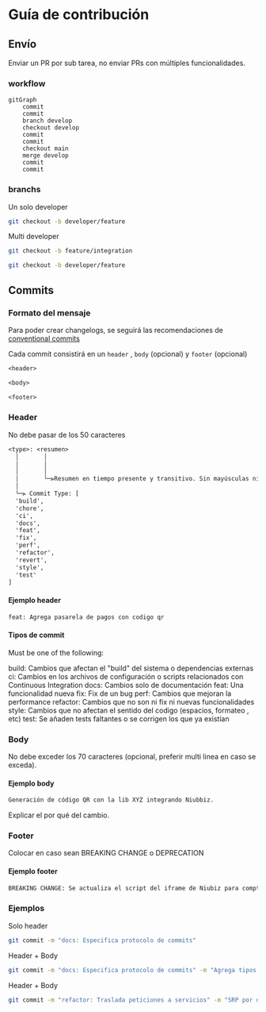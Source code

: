 # Guía de contribución

## Envío

Enviar un PR por sub tarea, no enviar PRs con múltiples funcionalidades.

### workflow
<!-- TODO: Especificar workflow -->

```mermaid
gitGraph
    commit
    commit
    branch develop
    checkout develop
    commit
    commit
    checkout main
    merge develop
    commit
    commit
```

### branchs

<!-- TODO: Especificar politicas -->
Un solo developer

```bash
git checkout -b developer/feature
```

Multi developer

```bash
git checkout -b feature/integration
```

```bash
git checkout -b developer/feature
```

## Commits

### Formato del mensaje

Para poder crear changelogs, se seguirá las recomendaciones de [conventional commits](https://www.conventionalcommits.org/en/v1.0.0/#summary)

Cada commit consistirá en un `header` , `body` (opcional) y `footer` (opcional)

```txt
<header>

<body>

<footer>
```

### Header

No debe pasar de los 50 caracteres

```txt
<type>: <resumen>
  │       │             
  │       │   
  │       │
  │       └─⫸Resumen en tiempo presente y transitivo. Sin mayúsculas ni punto final.
  │
  └─⫸ Commit Type: [
  'build',
  'chore',
  'ci',
  'docs',
  'feat',
  'fix',
  'perf',
  'refactor',
  'revert',
  'style',
  'test'
]
```

#### Ejemplo header

```txt
feat: Agrega pasarela de pagos con codigo qr
```

#### Tipos de commit

Must be one of the following:

build: Cambios que afectan el "build" del sistema o dependencias externas
ci: Cambios en los archivos de configuración o scripts relacionados con Continuous Integration
docs: Cambios solo de documentación
feat: Una funcionalidad nueva
fix: Fix de un bug
perf: Cambios que mejoran la performance
refactor: Cambios que no son ni fix ni nuevas funcionalidades
style: Cambios que no afectan el sentido del codigo (espacios, formateo , etc)
test: Se añaden tests faltantes o se corrigen los que ya existían

### Body

No debe exceder los 70 caracteres (opcional, preferir multi linea en caso se exceda).

#### Ejemplo body

```txt
Generación de código QR con la lib XYZ integrando Niubbiz.
```

Explicar el por qué del cambio.

### Footer

Colocar en caso sean BREAKING CHANGE o DEPRECATION

#### Ejemplo footer

```txt
BREAKING CHANGE: Se actualiza el script del iframe de Niubiz para comptabilidad con el lector QR
```

### Ejemplos

Solo header

```bash
git commit -m "docs: Especifica protocolo de commits"
```

Header + Body

```bash
git commit -m "docs: Especifica protocolo de commits" -m "Agrega tipos y estructura del mensaje"
```

Header + Body

```bash
git commit -m "refactor: Traslada peticiones a servicios" -m "SRP por dominio e IoC" -m "DEPRECATION: hooks con la lógica de peticiones deprecados"
```
